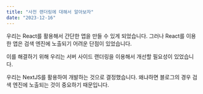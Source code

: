 ```yaml
---
title: "사전 랜더링에 대해서 알아보자"
date: "2023-12-16"
---
```


우리는 React를 활용해서 간단한 앱을 만들 수 있게 되었습니다.
그러나 React를 이용한 앱은 검색 엔진에 노출되기 어려운 단점이 있었습니다.

이를 해결하기 위해 우리는 서버 사이드 랜더링을 이용해서 개선할 필요성이 있었습니다.

우리는 NextJS를 활용하여 개발하는 것으로 결정했습니다.
왜냐하면 블로그의 경우 검색 엔진에 노출되는 것이 중요하기 때문입니다.